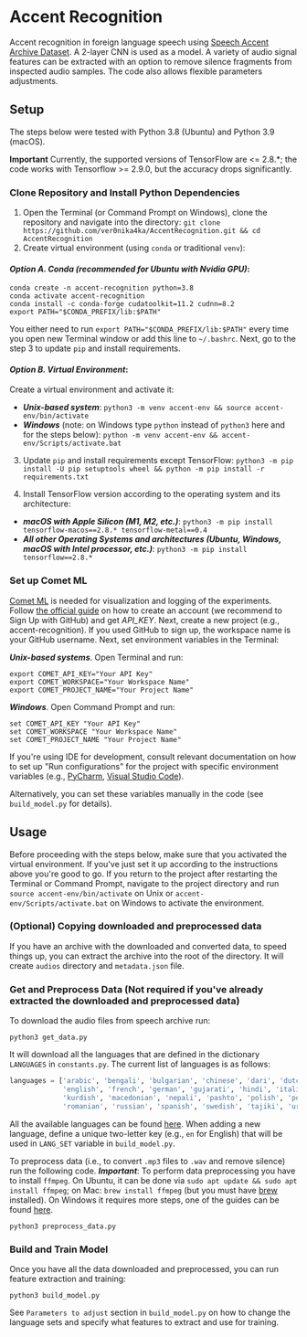 # Accent Recognition

Accent recognition in foreign language speech using [Speech Accent Archive Dataset](https://accent.gmu.edu/howto.php). A 2-layer CNN is used as a model.
A variety of audio signal features can be extracted with an option to remove silence fragments from inspected audio samples.
The code also allows flexible parameters adjustments.


## Setup
The steps below were tested with Python 3.8 (Ubuntu) and Python 3.9 (macOS).

**Important** Currently, the supported versions of TensorFlow are <= 2.8.*; the code works with Tensorflow >= 2.9.0, but the accuracy drops significantly.

### Clone Repository and Install Python Dependencies
1. Open the Terminal (or Command Prompt on Windows), clone the repository and navigate into the directory:
`git clone https://github.com/ver0nika4ka/AccentRecognition.git && cd AccentRecognition` 
2. Create virtual environment (using `conda` or traditional `venv`):

#### _Option A. Conda (recommended for Ubuntu with Nvidia GPU)_:
```shell
conda create -n accent-recognition python=3.8
conda activate accent-recognition
conda install -c conda-forge cudatoolkit=11.2 cudnn=8.2
export PATH="$CONDA_PREFIX/lib:$PATH"
```

You either need to run `export PATH="$CONDA_PREFIX/lib:$PATH"` every time you open new Terminal window or add this line to `~/.bashrc`.
Next, go to the step 3 to update `pip` and install requirements.

#### _Option B. Virtual Environment_:
Create a virtual environment and activate it:
- ***Unix-based system***:
    `python3 -m venv accent-env && source accent-env/bin/activate`
- ***Windows*** (note: on Windows type `python` instead of `python3` here and for the steps below):
    `python -m venv accent-env && accent-env/Scripts/activate.bat`

3. Update `pip` and install requirements except TensorFlow:
    `python3 -m pip install -U pip setuptools wheel && python -m pip install -r requirements.txt`

4. Install TensorFlow version according to the operating system and its architecture:
- ***macOS with Apple Silicon (M1, M2, etc.)***:
    `python3 -m pip install tensorflow-macos==2.8.* tensorflow-metal==0.4`
- ***All other Operating Systems and architectures (Ubuntu, Windows, macOS with Intel processor, etc.)***:
    `python3 -m pip install tensorflow==2.8.*`

### Set up Comet ML
[Comet ML](https://www.comet.com/site/) is needed for visualization and logging of the experiments. 
Follow [the official guide](https://www.comet.com/docs/v2/guides/getting-started/quickstart/) 
on how to create an account (we recommend to Sign Up with GitHub) and get *API_KEY*. Next, create a new project (e.g., accent-recognition).
If you used GitHub to sign up, the workspace name is your GitHub username. Next, set environment variables in the Terminal:

***Unix-based systems***. Open Terminal and run: 
```shell
export COMET_API_KEY="Your API Key"
export COMET_WORKSPACE="Your Workspace Name"
export COMET_PROJECT_NAME="Your Project Name"
```

***Windows***. Open Command Prompt and run:
```commandline
set COMET_API_KEY "Your API Key"
set COMET_WORKSPACE "Your Workspace Name"
set COMET_PROJECT_NAME "Your Project Name"
```

If you're using IDE for development, consult relevant documentation on how to set up 
"Run configurations" for the project with specific environment variables (e.g., 
[PyCharm](https://www.jetbrains.com/help/pycharm/run-debug-configuration-python.html), 
[Visual Studio Code](https://code.visualstudio.com/docs/python/environments#_environment-variables)).

Alternatively, you can set these variables manually in the code (see `build_model.py` for details).

## Usage
Before proceeding with the steps below, make sure that you activated the virtual environment. If you've just set it up according to the instructions above you're good to go. If you return to the project after restarting the Terminal or Command Prompt, navigate to the project directory and run `source accent-env/bin/activate` on Unix or `accent-env/Scripts/activate.bat` on Windows to activate the environment.

### (Optional) Copying downloaded and preprocessed data
If you have an archive with the downloaded and converted data, to speed things up, you can extract the archive into the root of the directory. It will create `audios` directory and `metadata.json` file.

### Get and Preprocess Data (Not required if you've already extracted the downloaded and preprocessed data)
To download the audio files from speech archive run:
```shell
python3 get_data.py
```

It will download all the languages that are defined in the dictionary `LANGUAGES` in `constants.py`. The current list of languages is as follows:
```python
languages = ['arabic', 'bengali', 'bulgarian', 'chinese', 'dari', 'dutch',
             'english', 'french', 'german', 'gujarati', 'hindi', 'italian',
             'kurdish', 'macedonian', 'nepali', 'pashto', 'polish', 'portuguese',
             'romanian', 'russian', 'spanish', 'swedish', 'tajiki', 'urdu']
```
All the available languages can be found [here](https://accent.gmu.edu/browse_language.php). When adding a new language, define a unique two-letter key (e.g., `en` for English) that will be used in `LANG_SET` variable in `build_model.py`. 

To preprocess data (i.e., to convert `.mp3` files to `.wav` and remove silence) run the following code. ***Important***: To perform data preprocessing you have to install `ffmpeg`. On Ubuntu, it can be done via `sudo apt update && sudo apt install ffmpeg`; on Mac: `brew install ffmpeg` (but you must have [brew](https://brew.sh/) installed). On Windows it requires more steps, one of the guides can be found [here](https://www.geeksforgeeks.org/how-to-install-ffmpeg-on-windows/).
```shell
python3 preprocess_data.py
```

### Build and Train Model
Once you have all the data downloaded and preprocessed, you can run feature extraction and training:
```shell
python3 build_model.py
```
See `Parameters to adjust` section in `build_model.py` on how to change the language sets and specify what features to extract and use for training.
